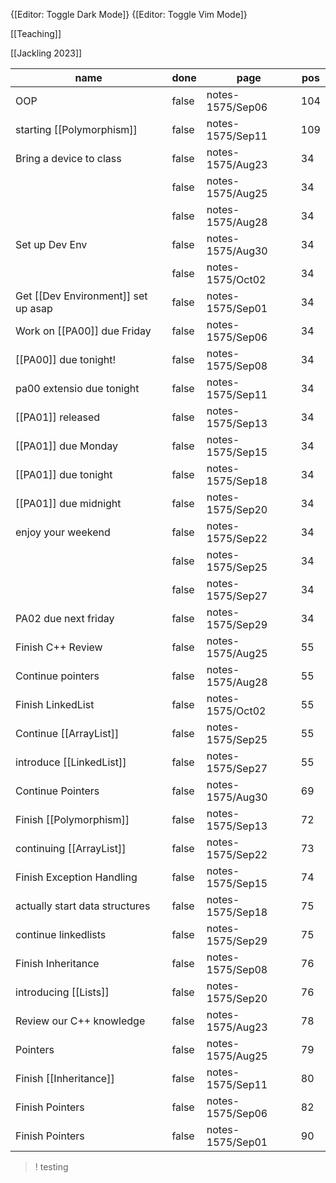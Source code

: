  
{[Editor: Toggle Dark Mode]} {[Editor: Toggle Vim Mode]} 

[[Teaching]]

[[Jackling 2023]]

<!-- #query task where page =~ /notes-1575/ and done = false -->
|name                               |done |page            |pos|
|-----------------------------------|-----|----------------|---|
|OOP                                |false|notes-1575/Sep06|104|
|starting [[Polymorphism]]          |false|notes-1575/Sep11|109|
|Bring a device to class            |false|notes-1575/Aug23|34 |
|                                   |false|notes-1575/Aug25|34 |
|                                   |false|notes-1575/Aug28|34 |
|Set up Dev Env                     |false|notes-1575/Aug30|34 |
|                                   |false|notes-1575/Oct02|34 |
|Get [[Dev Environment]] set up asap|false|notes-1575/Sep01|34 |
|Work on [[PA00]] due Friday        |false|notes-1575/Sep06|34 |
|[[PA00]] due tonight!              |false|notes-1575/Sep08|34 |
|pa00 extensio due tonight          |false|notes-1575/Sep11|34 |
|[[PA01]] released                  |false|notes-1575/Sep13|34 |
|[[PA01]] due Monday                |false|notes-1575/Sep15|34 |
|[[PA01]] due tonight               |false|notes-1575/Sep18|34 |
|[[PA01]] due midnight              |false|notes-1575/Sep20|34 |
|enjoy your weekend                 |false|notes-1575/Sep22|34 |
|                                   |false|notes-1575/Sep25|34 |
|                                   |false|notes-1575/Sep27|34 |
|PA02 due next friday               |false|notes-1575/Sep29|34 |
|Finish C++ Review                  |false|notes-1575/Aug25|55 |
|Continue pointers                  |false|notes-1575/Aug28|55 |
|Finish LinkedList                  |false|notes-1575/Oct02|55 |
|Continue [[ArrayList]]             |false|notes-1575/Sep25|55 |
|introduce [[LinkedList]]           |false|notes-1575/Sep27|55 |
|Continue Pointers                  |false|notes-1575/Aug30|69 |
|Finish [[Polymorphism]]            |false|notes-1575/Sep13|72 |
|continuing [[ArrayList]]           |false|notes-1575/Sep22|73 |
|Finish Exception Handling          |false|notes-1575/Sep15|74 |
|actually start data structures     |false|notes-1575/Sep18|75 |
|continue linkedlists               |false|notes-1575/Sep29|75 |
|Finish Inheritance                 |false|notes-1575/Sep08|76 |
|introducing [[Lists]]              |false|notes-1575/Sep20|76 |
|Review our C++ knowledge           |false|notes-1575/Aug23|78 |
|Pointers                           |false|notes-1575/Aug25|79 |
|Finish [[Inheritance]]             |false|notes-1575/Sep11|80 |
|Finish Pointers                    |false|notes-1575/Sep06|82 |
|Finish Pointers                    |false|notes-1575/Sep01|90 |
<!-- /query -->


>! testing